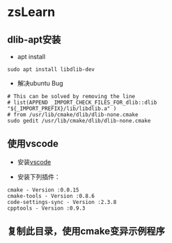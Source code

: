 # zsLearn

## dlib-apt安装

* apt install

```shell
sudo apt install libdlib-dev
```

* 解决ubuntu Bug

```shell
# This can be solved by removing the line
# list(APPEND _IMPORT_CHECK_FILES_FOR_dlib::dlib "${_IMPORT_PREFIX}/lib/libdlib.a" )
# from /usr/lib/cmake/dlib/dlib-none.cmake
sudo gedit /usr/lib/cmake/dlib/dlib-none.cmake
```

## 使用vscode

* 安装[vscode](https://code.visualstudio.com/ )

* 安装下列插件：

```shell
cmake - Version :0.0.15
cmake-tools - Version :0.8.6
code-settings-sync - Version :2.3.8
cpptools - Version :0.9.3
```

## 复制此目录，使用cmake变异示例程序